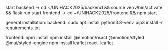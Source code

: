 start backend -> cd ~/UNIHACK2025/backend && source venv/bin/activate && flask run
start frontend -> cd ~/UNIHACK2025/frontend && npm start


general installation:
backend:
    sudo apt install python3.8-venv 
    pip3 install -r requirements.txt



frontend:
    npm install
    npm install @emotion/react @emotion/styled @mui/styled-engine
    npm install leaflet react-leaflet

